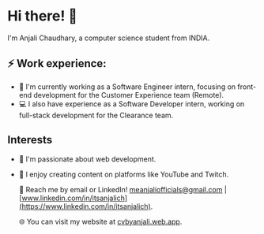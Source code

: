 # Hi there! 👋
I'm Anjali Chaudhary, a computer science student from INDIA.
## ⚡ Work experience:
- 🔭 I'm currently working as a Software Engineer intern, focusing on front-end development for the Customer Experience team (Remote).
- 💻 I also have experience as a Software Developer intern, working on full-stack development for the Clearance team.
## Interests
- 🌱 I'm passionate about web development.
- 🎥 I enjoy creating content on platforms like YouTube and Twitch.

  💬 Reach me by email or LinkedIn! [meanjaliofficials@gmail.com](mailto:meanjaliofficials@gmail.com) |  [www.linkedin.com/in/itsanjalich](https://www.linkedin.com/in/itsanjalich).
  
  🌐 You can visit my website at [cvbyanjali.web.app](https://cvbyanjali.web.app/).

